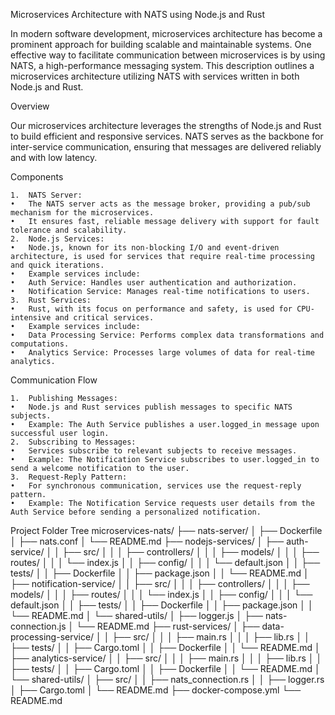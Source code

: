 Microservices Architecture with NATS using Node.js and Rust

In modern software development, microservices architecture has become a prominent approach for building scalable and maintainable systems. One effective way to facilitate communication between microservices is by using NATS, a high-performance messaging system. This description outlines a microservices architecture utilizing NATS with services written in both Node.js and Rust.

Overview

Our microservices architecture leverages the strengths of Node.js and Rust to build efficient and responsive services. NATS serves as the backbone for inter-service communication, ensuring that messages are delivered reliably and with low latency.

Components

	1.	NATS Server:
	•	The NATS server acts as the message broker, providing a pub/sub mechanism for the microservices.
	•	It ensures fast, reliable message delivery with support for fault tolerance and scalability.
	2.	Node.js Services:
	•	Node.js, known for its non-blocking I/O and event-driven architecture, is used for services that require real-time processing and quick iterations.
	•	Example services include:
	•	Auth Service: Handles user authentication and authorization.
	•	Notification Service: Manages real-time notifications to users.
	3.	Rust Services:
	•	Rust, with its focus on performance and safety, is used for CPU-intensive and critical services.
	•	Example services include:
	•	Data Processing Service: Performs complex data transformations and computations.
	•	Analytics Service: Processes large volumes of data for real-time analytics.

Communication Flow

	1.	Publishing Messages:
	•	Node.js and Rust services publish messages to specific NATS subjects.
	•	Example: The Auth Service publishes a user.logged_in message upon successful user login.
	2.	Subscribing to Messages:
	•	Services subscribe to relevant subjects to receive messages.
	•	Example: The Notification Service subscribes to user.logged_in to send a welcome notification to the user.
	3.	Request-Reply Pattern:
	•	For synchronous communication, services use the request-reply pattern.
	•	Example: The Notification Service requests user details from the Auth Service before sending a personalized notification.

Project Folder Tree
microservices-nats/
├── nats-server/
│   ├── Dockerfile
│   ├── nats.conf
│   └── README.md
├── nodejs-services/
│   ├── auth-service/
│   │   ├── src/
│   │   │   ├── controllers/
│   │   │   ├── models/
│   │   │   ├── routes/
│   │   │   └── index.js
│   │   ├── config/
│   │   │   └── default.json
│   │   ├── tests/
│   │   ├── Dockerfile
│   │   ├── package.json
│   │   └── README.md
│   ├── notification-service/
│   │   ├── src/
│   │   │   ├── controllers/
│   │   │   ├── models/
│   │   │   ├── routes/
│   │   │   └── index.js
│   │   ├── config/
│   │   │   └── default.json
│   │   ├── tests/
│   │   ├── Dockerfile
│   │   ├── package.json
│   │   └── README.md
│   └── shared-utils/
│       ├── logger.js
│       ├── nats-connection.js
│       └── README.md
├── rust-services/
│   ├── data-processing-service/
│   │   ├── src/
│   │   │   ├── main.rs
│   │   │   ├── lib.rs
│   │   ├── tests/
│   │   ├── Cargo.toml
│   │   ├── Dockerfile
│   │   └── README.md
│   ├── analytics-service/
│   │   ├── src/
│   │   │   ├── main.rs
│   │   │   ├── lib.rs
│   │   ├── tests/
│   │   ├── Cargo.toml
│   │   ├── Dockerfile
│   │   └── README.md
│   └── shared-utils/
│       ├── src/
│       │   ├── nats_connection.rs
│       │   ├── logger.rs
│       ├── Cargo.toml
│       └── README.md
├── docker-compose.yml
└── README.md
